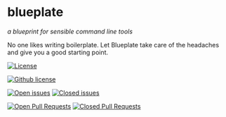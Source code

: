 # blueplate
*a blueprint for sensible command line tools*

No one likes writing boilerplate. Let Blueplate take care of the headaches and give you a good starting point.

[![License](https://img.shields.io/pypi/l/blueplate)](https://pypi.org/project/blueplate/)

[![Github license](https://img.shields.io/github/license/lawnmowerlatte/blueplate.svg "Github license")](https://github.com/lawnmowerlatte/blueplate/blob/master/LICENSE)

[![Open issues](https://img.shields.io/github/issues/lawnmowerlatte/blueplate.svg "Open issues")](https://github.com/lawnmowerlatte/blueplate/issues)
[![Closed issues](https://img.shields.io/github/issues-closed/lawnmowerlatte/blueplate.svg "Closed issues")](https://github.com/lawnmowerlatte/blueplate/issues?utf8=✓&q=is%3Aissue+is%3Aclosed)

[![Open Pull Requests](https://img.shields.io/github/issues-pr/lawnmowerlatte/blueplate.svg "Open Pull Requests")](https://github.com/lawnmowerlatte/blueplate/pulls)
[![Closed Pull Requests](https://img.shields.io/github/issues-pr-closed/lawnmowerlatte/blueplate.svg "Closed Pull Requests")](https://github.com/lawnmowerlatte/blueplate/pulls?utf8=✓&q=is%3Apr+is%3Aclosed)